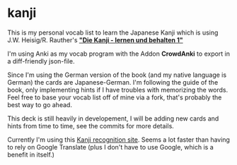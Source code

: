 # kanji

This is my personal vocab list to learn the Japanese Kanji which is using J.W. Heisig/R. Rauther's [__"Die Kanji - lernen und behalten 1"__](https://www.amazon.de/Bedeutung-Schreibweise-japanischen-Schriftzeichen-behalten/dp/3465041577/ref=sr_1_2?crid=2LX7RDRS8FEGW&dchild=1&keywords=die+kanji+lernen+und+behalten&qid=1595191168&sprefix=Die+kanji+lern%2Caps%2C154&sr=8-2)

I'm using Anki as my vocab program with the Addon __CrowdAnki__ to export in a diff-friendly json-file.

Since I'm using the German version of the book (and my native language is German) the cards are Japanese-German.
I'm following the guide of the book, only implementing hints if I have troubles with memorizing the words.
Feel free to base your vocab list off of mine via a fork, that's probably the best way to go ahead.

This deck is still heavily in developement, I will be adding new cards and hints from time to time, see the commits for more details.

Currently I'm using this [Kanji recognition site](https://kanji.sljfaq.org/). Seems a lot faster than having to rely on Google Translate (plus I don't have to use Google, which is a benefit in itself.)
